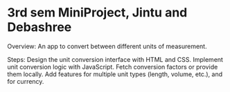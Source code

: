 # 3rd sem MiniProject, Jintu and Debashree

Overview: An app to convert between different units of 
measurement. 
 
Steps: 
Design the unit conversion interface with HTML and CSS. 
Implement unit conversion logic with JavaScript. 
Fetch conversion factors or provide them locally. 
Add features for multiple unit types (length, volume, etc.), and for 
currency.
